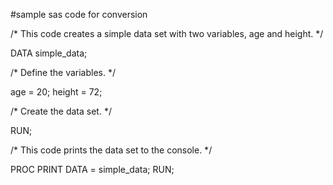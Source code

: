 #sample sas code for conversion

/* This code creates a simple data set with two variables, age and height. */

DATA simple_data;

/* Define the variables. */

age = 20;
height = 72;

/* Create the data set. */

RUN;

/* This code prints the data set to the console. */

PROC PRINT DATA = simple_data;
RUN;
